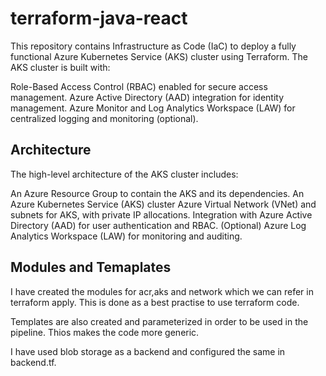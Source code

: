 # terraform-java-react
This repository contains Infrastructure as Code (IaC) to deploy a fully functional Azure Kubernetes Service (AKS) cluster using Terraform. The AKS cluster is built with:

Role-Based Access Control (RBAC) enabled for secure access management.
Azure Active Directory (AAD) integration for identity management.
Azure Monitor and Log Analytics Workspace (LAW) for centralized logging and monitoring (optional).

## Architecture
The high-level architecture of the AKS cluster includes:

An Azure Resource Group to contain the AKS and its dependencies.
An Azure Kubernetes Service (AKS) cluster 
Azure Virtual Network (VNet) and subnets for AKS, with private IP allocations.
Integration with Azure Active Directory (AAD) for user authentication and RBAC.
(Optional) Azure Log Analytics Workspace (LAW) for monitoring and auditing.

## Modules and Temaplates

I have created the modules for acr,aks and network which we can refer in terraform apply. This is done as a best practise to use terraform code.

Templates are also created and parameterized in order to be used in the pipeline. Thios makes the code more generic.

I have used blob storage as a backend and configured the same in backend.tf.